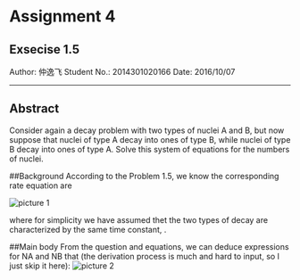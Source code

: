 # Assignment 4

## Exsecise 1.5
Author: 仲逸飞 
Student No.: 2014301020166 
Date: 2016/10/07

------

## Abstract
Consider again a decay problem with two types of nuclei A and B, but now suppose that nuclei of type A decay into ones of type B, while nuclei of type B decay into ones of type A. Solve this system of equations for the numbers of nuclei.

##Background
According to the Problem 1.5, we know the corresponding rate equation are

![picture 1](https://github.com/jsxhzyf/compuational_physics_N2014301020166/blob/master/Assignment_4/picture1.PNG)

where for simplicity we have assumed thet the two types of decay are characterized by the same time constant, .

##Main body
From the question and equations, we can deduce expressions for NA and  NB that (the derivation process is much and hard to input, so I just skip it here): 
![picture 2]()
